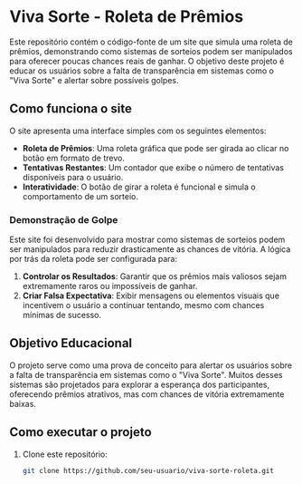 # Viva Sorte - Roleta de Prêmios

Este repositório contém o código-fonte de um site que simula uma roleta de prêmios, demonstrando como sistemas de sorteios podem ser manipulados para oferecer poucas chances reais de ganhar. O objetivo deste projeto é educar os usuários sobre a falta de transparência em sistemas como o "Viva Sorte" e alertar sobre possíveis golpes.

## Como funciona o site

O site apresenta uma interface simples com os seguintes elementos:

- **Roleta de Prêmios**: Uma roleta gráfica que pode ser girada ao clicar no botão em formato de trevo.
- **Tentativas Restantes**: Um contador que exibe o número de tentativas disponíveis para o usuário.
- **Interatividade**: O botão de girar a roleta é funcional e simula o comportamento de um sorteio.

### Demonstração de Golpe

Este site foi desenvolvido para mostrar como sistemas de sorteios podem ser manipulados para reduzir drasticamente as chances de vitória. A lógica por trás da roleta pode ser configurada para:

1. **Controlar os Resultados**: Garantir que os prêmios mais valiosos sejam extremamente raros ou impossíveis de ganhar.
2. **Criar Falsa Expectativa**: Exibir mensagens ou elementos visuais que incentivem o usuário a continuar tentando, mesmo com chances mínimas de sucesso.

## Objetivo Educacional

O projeto serve como uma prova de conceito para alertar os usuários sobre a falta de transparência em sistemas como o "Viva Sorte". Muitos desses sistemas são projetados para explorar a esperança dos participantes, oferecendo prêmios atrativos, mas com chances de vitória extremamente baixas.

## Como executar o projeto

1. Clone este repositório:
   ```bash
   git clone https://github.com/seu-usuario/viva-sorte-roleta.git
